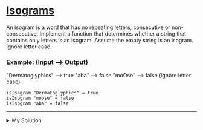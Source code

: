 # [Isograms](https://www.codewars.com/kata/54ba84be607a92aa900000f1)

An isogram is a word that has no repeating letters, consecutive or non-consecutive. Implement a function that determines
whether a string that contains only letters is an isogram. Assume the empty string is an isogram. Ignore letter case.

### Example: (Input --> Output)

"Dermatoglyphics" --> true "aba" --> false "moOse" --> false (ignore letter case)

```
isIsogram "Dermatoglyphics" = true
isIsogram "moose" = false
isIsogram "aba" = false
```

---

<details><summary>My Solution</summary>

```js
function isIsogram(str) {
  const strMap = {}; // Create an object to track the occurrences of characters
  const cleanedStr = str.toLowerCase(); // Convert the input string to lowercase for case-insensitive comparison

  for (let char of cleanedStr) {
    // Iterate through each character in the cleaned string
    if (strMap[char] === undefined) {
      // If the character is not in the map, add it with an occurrence count of 1
      strMap[char] = 1;
    } else {
      // If the character is already in the map, the string is not an isogram
      return false;
    }
  }

  // If no repeated characters are found, the string is an isogram
  return true;
}
```

</details>
